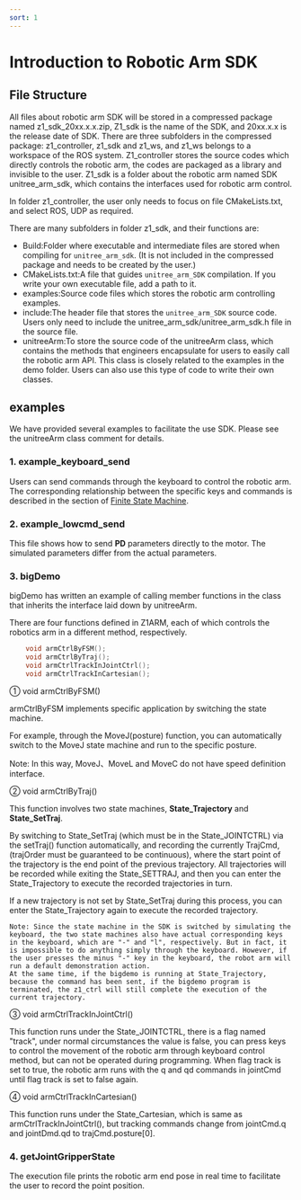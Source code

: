 ```yaml
---
sort: 1
---
```


# Introduction to Robotic Arm SDK

## File Structure

All files about robotic arm SDK will be stored in a compressed package named z1_sdk_20xx.x.x.zip, Z1_sdk is the name of the SDK, and 20xx.x.x is the release date of SDK. There are three subfolders in the compressed package: z1_controller, z1_sdk and z1_ws, and z1_ws belongs to a workspace of the ROS system. Z1_controller stores the source codes which directly controls the robotic arm, the codes are packaged as a library and invisible to the user. Z1_sdk is a folder about the robotic arm named SDK unitree_arm_sdk, which contains the interfaces used for robotic arm control.

In folder z1_controller, the user only needs to focus on file CMakeLists.txt, and select ROS, UDP as required.

There are many subfolders in folder z1_sdk, and their functions are:

+ Build:Folder where executable and intermediate files are stored when compiling for `unitree_arm_sdk`. (It is not included in the compressed package and needs to be created by the user.)
+ CMakeLists.txt:A file that guides `unitree_arm_SDK` compilation. If you write your own executable file, add a path to it.
+ examples:Source code files which stores the robotic arm controlling examples.
+ include:The header file that stores the `unitree_arm_SDK` source code. Users only need to include the unitree_arm_sdk/unitree_arm_sdk.h file in the source file.
+ unitreeArm:To store the source code of the unitreeArm class, which contains the methods that engineers encapsulate for users to easily call the robotic arm API. This class is closely related to the examples in the demo folder. Users can also use this type of code to write their own classes.

## examples

We have provided several examples to facilitate the use SDK. Please see the unitreeArm class comment for details.

### 1. example_keyboard_send

Users can send commands through the keyboard to control the robotic arm. The corresponding relationship between the specific keys and commands is described in the section of [Finite State Machine](FSM.md).

### 2. example_lowcmd_send

This file shows how to send **PD** parameters directly to the motor. The simulated parameters differ from the actual parameters.

### 3. bigDemo

bigDemo has written an example of calling member functions in the class that inherits the interface laid down by unitreeArm.

There are four functions defined in Z1ARM, each of which controls the robotics arm in a different method, respectively.

```cpp
    void armCtrlByFSM();
    void armCtrlByTraj();
    void armCtrlTrackInJointCtrl();
    void armCtrlTrackInCartesian();
```

① void armCtrlByFSM()

armCtrlByFSM implements specific application  by switching the state machine.

For example, through the MoveJ(posture) function, you can automatically switch to the MoveJ state machine and run to the specific posture.

Note: In this way, MoveJ、MoveL and MoveC do not have speed definition interface.

② void armCtrlByTraj()

This function involves two state machines, **State_Trajectory** and **State_SetTraj**.

By switching to State_SetTraj (which must be in the State_JOINTCTRL) via the setTraj() function automatically, and recording the currently TrajCmd, (trajOrder must be guaranteed to be continuous), where the start point of the trajectory is the end point of the previous trajectory. All trajectories will be recorded while exiting the State_SETTRAJ, and then you can enter the State_Trajectory to execute the recorded trajectories in turn.

If a new trajectory is not set by State_SetTraj during this process, you can enter the State_Trajectory again to execute the recorded trajectory.

```text
Note: Since the state machine in the SDK is switched by simulating the keyboard, the two state machines also have actual corresponding keys in the keyboard, which are "-" and "l", respectively. But in fact, it is impossible to do anything simply through the keyboard. However, if the user presses the minus "-" key in the keyboard, the robot arm will run a default demonstration action.
At the same time, if the bigdemo is running at State_Trajectory, because the command has been sent, if the bigdemo program is terminated, the z1_ctrl will still complete the execution of the current trajectory.
```

③ void armCtrlTrackInJointCtrl()

This function runs under the State_JOINTCTRL, there is a flag named "track", under normal circumstances the value is false, you can press keys to control the movement of the robotic arm through keyboard control method, but can not be operated during programming.  When flag track is set to true, the robotic arm runs with the q and qd commands in jointCmd until flag track is set to false again.

④ void armCtrlTrackInCartesian()

This function runs under the State_Cartesian, which is same as armCtrlTrackInJointCtrl(), but tracking commands change from jointCmd.q and jointDmd.qd to trajCmd.posture[0].

### 4. getJointGripperState

The execution file prints the robotic arm end pose in real time to facilitate the user to record the point position.
